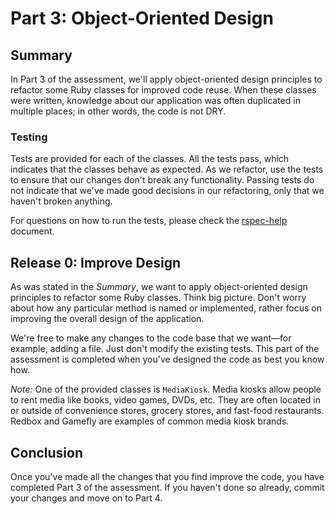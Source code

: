 # Part 3: Object-Oriented Design

## Summary

In Part 3 of the assessment, we'll apply object-oriented design principles to refactor some Ruby classes for improved code reuse.  When these classes were written, knowledge about our application was often duplicated in multiple places; in other words, the code is not DRY.


### Testing
Tests are provided for each of the classes.  All the tests pass, which indicates that the classes behave as expected.  As we refactor, use the tests to ensure that our changes don't break any functionality.  Passing tests do not indicate that we've made good decisions in our refactoring, only that we haven't broken anything.

For questions on how to run the tests, please check the
[rspec-help](../rspec-help.md) document.


## Release 0: Improve Design
As was stated in the *Summary*, we want to apply object-oriented design principles to refactor some Ruby classes.  Think big picture.  Don't worry about how any particular method is named or implemented, rather focus on improving the overall design of the application.

We're free to make any changes to the code base that we want—for example, adding a file. Just don't modify the existing tests.  This part of the assessment is completed when you've designed the code as best you know how.

*Note:* One of the provided classes is `MediaKiosk`.  Media kiosks allow people to rent media like books, video games, DVDs, etc. They are often located in or outside of convenience stores, grocery stores, and fast-food restaurants.  Redbox and Gamefly are examples of common media kiosk brands.  


## Conclusion

Once you've made all the changes that you find improve the code, you have
completed Part 3 of the assessment.  If you haven't done so already, commit
your changes and move on to Part 4.
